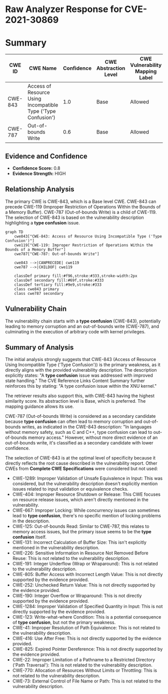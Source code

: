 # Raw Analyzer Response for CVE-2021-30869

# Summary
| CWE ID | CWE Name | Confidence | CWE Abstraction Level | CWE Vulnerability Mapping Label | CWE-Vulnerability Mapping Notes |
|---|---|---|---|---|---|
| CWE-843 | Access of Resource Using Incompatible Type ('Type Confusion') | 1.0 | Base | Allowed | Primary CWE |
| CWE-787 | Out-of-bounds Write | 0.6 | Base | Allowed | Secondary Candidate |

## Evidence and Confidence

*   **Confidence Score:** 0.8
*   **Evidence Strength:** HIGH

## Relationship Analysis
The primary CWE is CWE-843, which is a Base level CWE. CWE-843 can precede CWE-119 (Improper Restriction of Operations Within the Bounds of a Memory Buffer). CWE-787 (Out-of-bounds Write) is a child of CWE-119. The selection of CWE-843 is based on the vulnerability description highlighting a **type confusion** issue.

```mermaid
graph TD
    cwe843["CWE-843: Access of Resource Using Incompatible Type ('Type Confusion')"]
    cwe119["CWE-119: Improper Restriction of Operations Within the Bounds of a Memory Buffer"]
    cwe787["CWE-787: Out-of-bounds Write"]
    
    cwe843 -->|CANPRECEDE| cwe119
    cwe787 -->|CHILDOF| cwe119

    classDef primary fill:#f96,stroke:#333,stroke-width:2px
    classDef secondary fill:#69f,stroke:#333
    classDef tertiary fill:#9e9,stroke:#333
    class cwe843 primary
    class cwe787 secondary
```

## Vulnerability Chain
The vulnerability chain starts with a **type confusion** (CWE-843), potentially leading to memory corruption and an out-of-bounds write (CWE-787), and culminating in the execution of arbitrary code with kernel privileges.

## Summary of Analysis
The initial analysis strongly suggests that CWE-843 (Access of Resource Using Incompatible Type ('Type Confusion')) is the primary weakness, as it directly aligns with the provided vulnerability description. The description explicitly states: "A **type confusion** issue was addressed with improved state handling." The CVE Reference Links Content Summary further reinforces this by stating: "A type confusion issue within the XNU kernel."

The retriever results also support this, with CWE-843 having the highest similarity score. Its abstraction level is Base, which is preferred. The mapping guidance allows its use.

CWE-787 (Out-of-bounds Write) is considered as a secondary candidate because **type confusion** can often lead to memory corruption and out-of-bounds writes, as indicated in the CWE-843 description: "In languages without memory safety, such as C and C++, type confusion can lead to out-of-bounds memory access." However, without more direct evidence of an out-of-bounds write, it's classified as a secondary candidate with lower confidence.

The selection of CWE-843 is at the optimal level of specificity because it directly reflects the root cause described in the vulnerability report.
Other CWEs from **Complete CWE Specifications** were considered but not used:

*   CWE-1289: Improper Validation of Unsafe Equivalence in Input: This was considered, but the vulnerability description doesn't explicitly mention issues related to input validation or equivalence checks.
*   CWE-404: Improper Resource Shutdown or Release: This CWE focuses on resource release issues, which aren't directly mentioned in the vulnerability.
*   CWE-667: Improper Locking: While concurrency issues can sometimes lead to **type confusion**, there's no specific mention of locking problems in the description.
*   CWE-125: Out-of-bounds Read: Similar to CWE-787, this relates to memory access issues, but the primary issue seems to be the **type confusion** itself.
*   CWE-131: Incorrect Calculation of Buffer Size: This isn't explicitly mentioned in the vulnerability description.
*   CWE-226: Sensitive Information in Resource Not Removed Before Reuse: This is not related to the vulnerability description.
*   CWE-191: Integer Underflow (Wrap or Wraparound): This is not related to the vulnerability description.
*   CWE-805: Buffer Access with Incorrect Length Value: This is not directly supported by the evidence provided.
*   CWE-252: Unchecked Return Value: This is not directly supported by the evidence provided.
*   CWE-190: Integer Overflow or Wraparound: This is not directly supported by the evidence provided.
*   CWE-1284: Improper Validation of Specified Quantity in Input: This is not directly supported by the evidence provided.
*   CWE-123: Write-what-where Condition: This is a potential consequence of **type confusion**, but not the primary weakness.
*   CWE-41: Improper Resolution of Path Equivalence: This is not related to the vulnerability description.
*   CWE-416: Use After Free: This is not directly supported by the evidence provided.
*   CWE-825: Expired Pointer Dereference: This is not directly supported by the evidence provided.
*   CWE-22: Improper Limitation of a Pathname to a Restricted Directory ('Path Traversal'): This is not related to the vulnerability description.
*   CWE-770: Allocation of Resources Without Limits or Throttling: This is not related to the vulnerability description.
*   CWE-73: External Control of File Name or Path: This is not related to the vulnerability description.